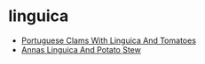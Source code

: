 # linguica

 * [Portuguese Clams With Linguica And Tomatoes](index/p/portuguese-clams-with-linguica-and-tomatoes-109788.json)
 * [Annas Linguica And Potato Stew](index/a/annas-linguica-and-potato-stew.json)
